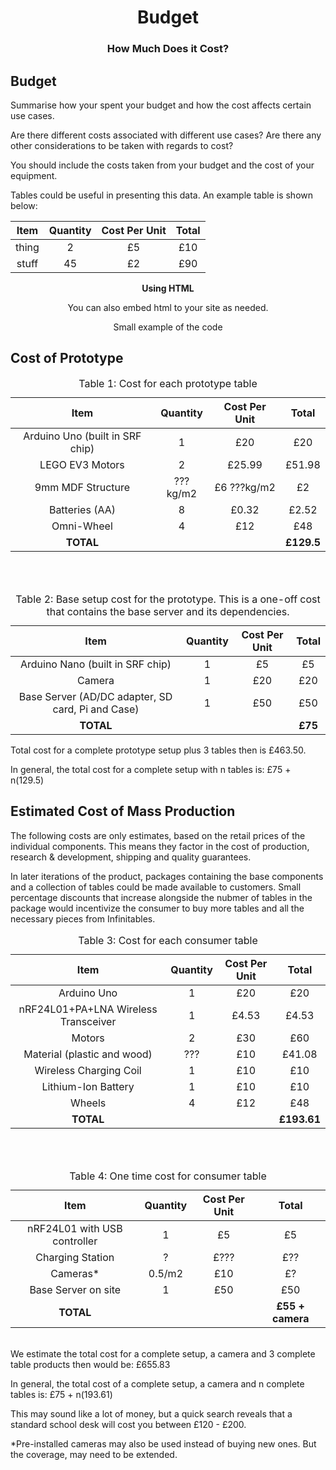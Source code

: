<h1 align="center">Budget</h1>
<h3 align="center">How Much Does it Cost?</h3>


## Budget

Summarise how your spent your budget and how the cost affects certain use cases.

Are there different costs associated with different use cases? Are there any other considerations to be taken with regards to cost?

You should include the costs taken from your budget and the cost of your equipment.

Tables could be useful in presenting this data. An example table is shown below:

|  Item | Quantity | Cost Per Unit | Total |
|:-----:|:--------:|:-------------:|:-----:|
| thing |     2    |       £5      |  £10  |
| stuff |    45    |       £2      |  £90  |

<p style="text-align: center;"><strong>Using HTML</strong></p>
<p style="text-align: center;">You can also embed html to your site as needed.</p>
<p style="text-align: center;">Small example of the code</p>

## Cost of Prototype

<table style="margin-left: auto; margin-right: auto;"><caption>Table 1: Cost for each prototype table</caption>
<thead>
<tr>
<th align="center">Item</th>
<th align="center">Quantity</th>
<th align="center">Cost Per Unit</th>
<th align="center">Total</th>
</tr>
</thead>
<tbody>
<tr>
<td align="center">Arduino Uno (built in SRF chip)</td>
<td align="center">1</td>
<td align="center">&pound;20</td>
<td align="center">&pound;20</td>
</tr>
<tr>
<td align="center">LEGO EV3 Motors</td>
<td align="center">2</td>
<td align="center">&pound;25.99</td>
<td style="text-align: center;" align="center">&pound;51.98</td>
</tr>
<tr>
<td align="center">9mm MDF Structure</td>
<td align="center">???kg/m2</td>
<td align="center">&pound;6 ???kg/m2</td>
<td style="text-align: center;" align="center">&pound;2</td>
</tr>
<tr>
<td align="center">Batteries (AA)</td>
<td align="center">8</td>
<td align="center">&pound;0.32</td>
<td style="text-align: center;" align="center">&pound;2.52</td>
</tr>
<tr>
<td align="center">Omni-Wheel</td>
<td align="center">4</td>
<td align="center">&pound;12</td>
<td style="text-align: center;" align="center">&pound;48</td>
</tr>
<tr>
<td align="center"><b>TOTAL</b></td>
<td align="center"></td>
<td align="center"></td>
<td style="text-align: center;" align="center"><b>&pound;129.5</b></td>
</tr>
</tbody>
</table>

<br><br>

<table style="margin-left: auto; margin-right: auto;"><caption>Table 2: Base setup cost for the prototype. This is a one-off cost that contains the base server and its dependencies.</caption>
<thead>
<tr>
<th align="center">Item</th>
<th align="center">Quantity</th>
<th align="center">Cost Per Unit</th>
<th align="center">Total</th>
</tr>
</thead>
<tbody>
<tr>
<td align="center">Arduino Nano (built in SRF chip)</td>
<td align="center">1</td>
<td align="center">&pound;5</td>
<td align="center">&pound;5</td>
</tr>
<tr>
<td align="center">Camera</td>
<td align="center">1</td>
<td align="center">&pound;20</td>
<td style="text-align: center;" align="center">&pound;20</td>
</tr>
<tr>
<td align="center">Base Server (AD/DC adapter, SD card, Pi and Case)</td>
<td align="center">1</td>
<td align="center">&pound;50</td>
<td style="text-align: center;" align="center">&pound;50</td>
</tr>
<tr>
<td align="center"><b>TOTAL</b></td>
<td align="center"></td>
<td align="center"></td>
<td style="text-align: center;" align="center"><b>&pound;75</b></td>
</tr>
</tbody>
</table>

Total cost for a complete prototype setup plus 3 tables then is £463.50.  

In general, the total cost for a complete setup with n tables is: £75 + n(129.5)

## Estimated Cost of Mass Production

The following costs are only estimates, based on the retail prices of the individual components. This means they factor in the cost of production, research & development, shipping and quality guarantees.  

In later iterations of the product, packages containing the base components and a collection of tables could be made available to customers. Small percentage discounts that increase alongside the nubmer of tables in the package would incentivize the consumer to buy more tables and all the necessary pieces from Infinitables.


<table style="margin-left: auto; margin-right: auto;"><caption>Table 3: Cost for each consumer table</caption>
<thead>
<tr>
<th align="center">Item</th>
<th align="center">Quantity</th>
<th align="center">Cost Per Unit</th>
<th align="center">Total</th>
</tr>
</thead>
<tbody>
<tr>
<td align="center">Arduino Uno</td>
<td align="center">1</td>
<td align="center">&pound;20</td>
<td align="center">&pound;20</td>
</tr>
<tr>
<td align="center">nRF24L01+PA+LNA Wireless Transceiver</td>
<td align="center">1</td>
<td align="center">&pound;4.53</td>
<td style="text-align: center;" align="center">&pound;4.53</td>
</tr>
<tr>
<td align="center">Motors</td>
<td align="center">2</td>
<td align="center">&pound;30</td>
<td style="text-align: center;" align="center">&pound;60</td>
</tr>
<tr>
<td align="center">Material (plastic and wood)</td>
<td align="center">???</td>
<td align="center">&pound;10</td>
<td style="text-align: center;" align="center">&pound;41.08</td>
</tr>
<tr>
<td align="center">Wireless Charging Coil</td>
<td align="center">1</td>
<td align="center">&pound;10</td>
<td style="text-align: center;" align="center">&pound;10</td>
</tr>
<tr>
<td align="center">Lithium-Ion Battery</td>
<td align="center">1</td>
<td align="center">&pound;10</td>
<td style="text-align: center;" align="center">&pound;10</td>
</tr>
<tr>
<td align="center">Wheels</td>
<td align="center">4</td>
<td align="center">&pound;12</td>
<td style="text-align: center;" align="center">&pound;48</td>
</tr>
<tr>
<td align="center"><b>TOTAL</b></td>
<td align="center"></td>
<td align="center"></td>
<td style="text-align: center;" align="center"><b>&pound;193.61</b></td>
</tr>
</tbody>
</table>


<br><br>

<table style="margin-left: auto; margin-right: auto;"><caption>Table 4: One time cost for consumer table</caption>
<thead>
<tr>
<th align="center">Item</th>
<th align="center">Quantity</th>
<th align="center">Cost Per Unit</th>
<th align="center">Total</th>
</tr>
</thead>
<tbody>
<tr>
<td align="center">nRF24L01 with USB controller</td>
<td align="center">1</td>
<td align="center">&pound;5</td>
<td align="center">&pound;5</td>
</tr>
<tr>
<td align="center">Charging Station</td>
<td align="center">?</td>
<td align="center">&pound;???</td>
<td style="text-align: center;" align="center">&pound;??</td>
</tr>
<tr>
<td align="center">Cameras&#42;</td>
<td align="center">0.5/m2</td>
<td align="center">&pound;10</td>
<td style="text-align: center;" align="center">&pound;?</td>
</tr>
<tr>
<td align="center">Base Server on site</td>
<td align="center">1</td>
<td align="center">&pound;50</td>
<td style="text-align: center;" align="center">&pound;50</td>
</tr>
<tr>
<td align="center"><b>TOTAL</b></td>
<td align="center"></td>
<td align="center"></td>
<td style="text-align: center;" align="center"><b>&pound;55 + camera</b></td>
</tr>
</tbody>
</table>

<br>
We estimate the total cost for a complete setup, a camera and 3 complete table products then would be: £655.83  

In general, the total cost of a complete setup, a camera and n complete tables is: £75 + n(193.61)  

This may sound like a lot of money, but a quick search reveals that a standard school desk will cost you between £120 - £200.  


&#42;Pre-installed cameras may also be used instead of buying new ones. But the coverage, may need to be extended.

